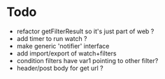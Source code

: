 # Todo
- refactor getFilterResult so it's just part of web ?
- add timer to run watch ?
- make generic 'notifier' interface
- add import/export of watch+filters
- condition filters have var1 pointing to other filter?
- header/post body for get url ?